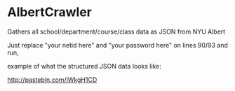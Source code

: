 # AlbertCrawler
Gathers all school/department/course/class data as JSON from NYU Albert

Just replace "your netid here" and "your password here" on lines 90/93 and run, 

example of what the structured JSON data looks like:


http://pastebin.com/iWkgH1CD
